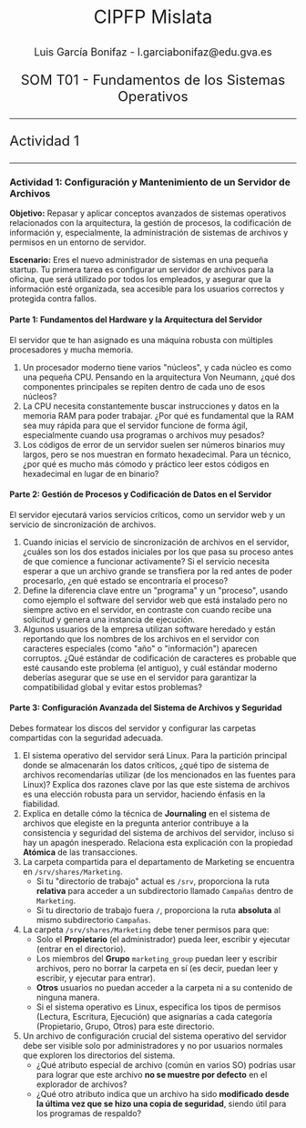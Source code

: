 <p style="text-align: center; font-size: 32px;">CIPFP Mislata</p>

<p style="text-align: center; font-size: 18px;">Luis García Bonifaz - l.garciabonifaz@edu.gva.es</p>
<p style="text-align: center; font-size: 24px;">SOM  T01 - Fundamentos de los Sistemas Operativos</p>

---

<p style="text-align: left; font-size: 24px;">Actividad 1</p>

---



### Actividad 1: Configuración y Mantenimiento de un Servidor de Archivos

**Objetivo:**
Repasar y aplicar conceptos avanzados de sistemas operativos relacionados con la arquitectura, la gestión de procesos, la codificación de información y, especialmente, la administración de sistemas de archivos y permisos en un entorno de servidor.

**Escenario:**
Eres el nuevo administrador de sistemas en una pequeña startup. Tu primera tarea es configurar un servidor de archivos para la oficina, que será utilizado por todos los empleados, y asegurar que la información esté organizada, sea accesible para los usuarios correctos y protegida contra fallos.

#### Parte 1: Fundamentos del Hardware y la Arquitectura del Servidor

El servidor que te han asignado es una máquina robusta con múltiples procesadores y mucha memoria.

1. Un procesador moderno tiene varios "núcleos", y cada núcleo es como una pequeña CPU. Pensando en la arquitectura Von Neumann, ¿qué dos componentes principales se repiten dentro de cada uno de esos núcleos?
2. La CPU necesita constantemente buscar instrucciones y datos en la memoria RAM para poder trabajar. ¿Por qué es fundamental que la RAM sea muy rápida para que el servidor funcione de forma ágil, especialmente cuando usa programas o archivos muy pesados?
3. Los códigos de error de un servidor suelen ser números binarios muy largos, pero se nos muestran en formato hexadecimal. Para un técnico, ¿por qué es mucho más cómodo y práctico leer estos códigos en hexadecimal en lugar de en binario?

#### Parte 2: Gestión de Procesos y Codificación de Datos en el Servidor

El servidor ejecutará varios servicios críticos, como un servidor web y un servicio de sincronización de archivos.

1. Cuando inicias el servicio de sincronización de archivos en el servidor, ¿cuáles son los dos estados iniciales por los que pasa su proceso antes de que comience a funcionar activamente? Si el servicio necesita esperar a que un archivo grande se transfiera por la red antes de poder procesarlo, ¿en qué estado se encontraría el proceso?
2. Define la diferencia clave entre un "programa" y un "proceso", usando como ejemplo el software del servidor web que está instalado pero no siempre activo en el servidor, en contraste con cuando recibe una solicitud y genera una instancia de ejecución.
3. Algunos usuarios de la empresa utilizan software heredado y están reportando que los nombres de los archivos en el servidor con caracteres especiales (como "año" o "información") aparecen corruptos. ¿Qué estándar de codificación de caracteres es probable que esté causando este problema (el antiguo), y cuál estándar moderno deberías asegurar que se use en el servidor para garantizar la compatibilidad global y evitar estos problemas?

#### Parte 3: Configuración Avanzada del Sistema de Archivos y Seguridad

Debes formatear los discos del servidor y configurar las carpetas compartidas con la seguridad adecuada.

1. El sistema operativo del servidor será Linux. Para la partición principal donde se almacenarán los datos críticos, ¿qué tipo de sistema de archivos recomendarías utilizar (de los mencionados en las fuentes para Linux)? Explica dos razones clave por las que este sistema de archivos es una elección robusta para un servidor, haciendo énfasis en la fiabilidad.
2. Explica en detalle cómo la técnica de **Journaling** en el sistema de archivos que elegiste en la pregunta anterior contribuye a la consistencia y seguridad del sistema de archivos del servidor, incluso si hay un apagón inesperado. Relaciona esta explicación con la propiedad **Atómica** de las transacciones.
3. La carpeta compartida para el departamento de Marketing se encuentra en `/srv/shares/Marketing`.
   - Si tu "directorio de trabajo" actual es `/srv`, proporciona la ruta **relativa** para acceder a un subdirectorio llamado `Campañas` dentro de `Marketing`.
   - Si tu directorio de trabajo fuera `/`, proporciona la ruta **absoluta** al mismo subdirectorio `Campañas`.
4. La carpeta `/srv/shares/Marketing` debe tener permisos para que:
   - Solo el **Propietario** (el administrador) pueda leer, escribir y ejecutar (entrar en el directorio).
   - Los miembros del **Grupo** `marketing_group` puedan leer y escribir archivos, pero no borrar la carpeta en sí (es decir, puedan leer y escribir, y ejecutar para entrar).
   - **Otros** usuarios no puedan acceder a la carpeta ni a su contenido de ninguna manera.
   - Si el sistema operativo es Linux, especifica los tipos de permisos (Lectura, Escritura, Ejecución) que asignarías a cada categoría (Propietario, Grupo, Otros) para este directorio.
5. Un archivo de configuración crucial del sistema operativo del servidor debe ser visible solo por administradores y no por usuarios normales que exploren los directorios del sistema.
   - ¿Qué atributo especial de archivo (común en varios SO) podrías usar para lograr que este archivo **no se muestre por defecto** en el explorador de archivos?
   - ¿Qué otro atributo indica que un archivo ha sido **modificado desde la última vez que se hizo una copia de seguridad**, siendo útil para los programas de respaldo?